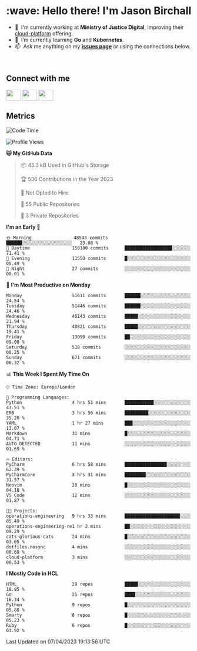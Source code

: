 <h1 align="left" id="jason-title">:wave: Hello there! I'm Jason Birchall</h1>

- :office: &nbsp;I'm currently working at **Ministry of Justice Digital**, improving their [cloud-platform](https://github.com/ministryofjustice/cloud-platform) offering.
- :seedling: &nbsp;I’m currently learning **Go** and **Kubernetes**.
- :mailbox: &nbsp;Ask me anything on my **[issues page]** or using the connections below.


<br>

<h2>Connect with me</h2>
<p>
<a href="https://twitter.com/jsonBirchall" target="blank"><img align="center" src="https://cdn.jsdelivr.net/npm/simple-icons@3.0.1/icons/twitter.svg" alt="" height="30" width="40" /></a>
<a href="https://keybase.io/json0" target="blank"><img align="center" src="https://cdn.jsdelivr.net/npm/simple-icons@3.0.1/icons/keybase.svg" alt="" height="30" width="40" /></a>
<a href="https://www.reddit.com/user/kakorate" target="blank"><img align="center" src="https://cdn.jsdelivr.net/npm/simple-icons@3.0.1/icons/reddit.svg" alt="" height="30" width="40" /></a>
</p>

<h2>Metrics</h2>

<!--START_SECTION:waka-->
![Code Time](http://img.shields.io/badge/Code%20Time-988%20hrs%206%20mins-blue)

![Profile Views](http://img.shields.io/badge/Profile%20Views-3-blue)

**🐱 My GitHub Data** 

> 📦 45.3 kB Used in GitHub's Storage 
 > 
> 🏆 536 Contributions in the Year 2023
 > 
> 🚫 Not Opted to Hire
 > 
> 📜 55 Public Repositories 
 > 
> 🔑 3 Private Repositories 
 > 
**I'm an Early 🐤** 

```text
🌞 Morning                48543 commits       ██████░░░░░░░░░░░░░░░░░░░   23.08 % 
🌆 Daytime                150180 commits      ██████████████████░░░░░░░   71.41 % 
🌃 Evening                11550 commits       █░░░░░░░░░░░░░░░░░░░░░░░░   05.49 % 
🌙 Night                  27 commits          ░░░░░░░░░░░░░░░░░░░░░░░░░   00.01 % 
```
📅 **I'm Most Productive on Monday** 

```text
Monday                   51611 commits       ██████░░░░░░░░░░░░░░░░░░░   24.54 % 
Tuesday                  51446 commits       ██████░░░░░░░░░░░░░░░░░░░   24.46 % 
Wednesday                46143 commits       █████░░░░░░░░░░░░░░░░░░░░   21.94 % 
Thursday                 40821 commits       █████░░░░░░░░░░░░░░░░░░░░   19.41 % 
Friday                   19090 commits       ██░░░░░░░░░░░░░░░░░░░░░░░   09.08 % 
Saturday                 518 commits         ░░░░░░░░░░░░░░░░░░░░░░░░░   00.25 % 
Sunday                   671 commits         ░░░░░░░░░░░░░░░░░░░░░░░░░   00.32 % 
```


📊 **This Week I Spent My Time On** 

```text
🕑︎ Time Zone: Europe/London

💬 Programming Languages: 
Python                   4 hrs 51 mins       ███████████░░░░░░░░░░░░░░   43.51 % 
ERB                      3 hrs 56 mins       █████████░░░░░░░░░░░░░░░░   35.20 % 
YAML                     1 hr 27 mins        ███░░░░░░░░░░░░░░░░░░░░░░   13.07 % 
Markdown                 31 mins             █░░░░░░░░░░░░░░░░░░░░░░░░   04.71 % 
AUTO_DETECTED            11 mins             ░░░░░░░░░░░░░░░░░░░░░░░░░   01.69 % 

🔥 Editors: 
PyCharm                  6 hrs 58 mins       ████████████████░░░░░░░░░   62.39 % 
PyCharmCore              3 hrs 31 mins       ████████░░░░░░░░░░░░░░░░░   31.57 % 
Neovim                   28 mins             █░░░░░░░░░░░░░░░░░░░░░░░░   04.18 % 
VS Code                  12 mins             ░░░░░░░░░░░░░░░░░░░░░░░░░   01.87 % 

🐱‍💻 Projects: 
operations-engineering   9 hrs 33 mins       █████████████████████░░░░   85.49 % 
operations-engineering-re1 hr 2 mins         ██░░░░░░░░░░░░░░░░░░░░░░░   09.29 % 
cats-glorious-cats       24 mins             █░░░░░░░░░░░░░░░░░░░░░░░░   03.65 % 
dotfiles.nosync          4 mins              ░░░░░░░░░░░░░░░░░░░░░░░░░   00.69 % 
cloud-platform           3 mins              ░░░░░░░░░░░░░░░░░░░░░░░░░   00.53 % 
```

**I Mostly Code in HCL** 

```text
HTML                     29 repos            █████░░░░░░░░░░░░░░░░░░░░   18.95 % 
Go                       25 repos            ████░░░░░░░░░░░░░░░░░░░░░   16.34 % 
Python                   9 repos             █░░░░░░░░░░░░░░░░░░░░░░░░   05.88 % 
Smarty                   8 repos             █░░░░░░░░░░░░░░░░░░░░░░░░   05.23 % 
Ruby                     6 repos             █░░░░░░░░░░░░░░░░░░░░░░░░   03.92 % 
```




 Last Updated on 07/04/2023 19:13:56 UTC
<!--END_SECTION:waka-->

<!-- links -->

[issues page]: https://github.com/jasonBirchall/jasonBirchall/issues "jasonBirchall/issues"
